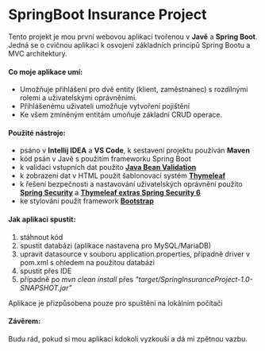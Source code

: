 <h1>SpringBoot Insurance Project</h1>

<p>Tento projekt je mou první webovou aplikací tvořenou v <strong>Javě</strong> a <strong>Spring Boot</strong>. Jedná se o cvičnou aplikaci k osvojení základních principů Spring Bootu a  MVC architektury.</p>

<h4>Co moje aplikace umí:</h4>
<ul>
<li>Umožňuje přihlášení pro dvě entity (klient, zaměstnanec) s rozdílnými rolemi a uživatelskými oprávněními.</li>
<li>Přihlášenému uživateli umožňuje vytvoření pojištění</li>
<li>Ke všem zmíněným entitám umoňuje základní CRUD operace.</li>
</ul>

<h4>Použité nástroje:</h4>
<ul>
<li>psáno v <strong>Intellij IDEA</strong> a <strong>VS Code</strong>, k sestavení projektu používán <strong>Maven</strong></li>
<li>kód psán v Javě s použitím frameworku Spring Boot</li>
<li>k validaci vstupních dat použito <strong><a href="https://docs.spring.io/spring-framework/reference/core/validation/beanvalidation.html">Java Bean Validation</a></strong></li>
<li>k zobrazení dat v HTML použit šablonovací systém <strong><a href="https://www.thymeleaf.org/">Thymeleaf</a></strong> </li>
<li>k řešení bezpečnosti a nastavování uživatelských oprávnění použito <strong><a href="https://spring.io/projects/spring-security">Spring Security</a></strong> a <strong><a href="https://mvnrepository.com/artifact/org.thymeleaf.extras/thymeleaf-extras-springsecurity6"> Thymeleaf extras Spring Security 6</a></strong></li>
  <li>ke stylování použit framework <strong><a href=https://getbootstrap.com/>Bootstrap</a></strong></li>
</ul>

<h4>Jak aplikaci spustit:</h4>
<ol>
<li>stáhnout kód</li>
<li>spustit databázi (aplikace nastavena pro MySQL/MariaDB)
<li>upravit datasource v souboru application.properties, případně driver v pom.xml s ohledem na použitou databázi</li>
<li>spustit přes IDE
<li>případně po <em>mvn clean install</em> přes <em>"target/SpringInsuranceProject-1.0-SNAPSHOT.jar"</em></li>
</ol>
<p>Aplikace je přizpůsobena pouze pro spuštění na lokálním počítači  </p>

<h4>Závěrem:</h4>
Budu rád, pokud si mou aplikaci kdokoli vyzkouší a dá mi zpětnou vazbu.



